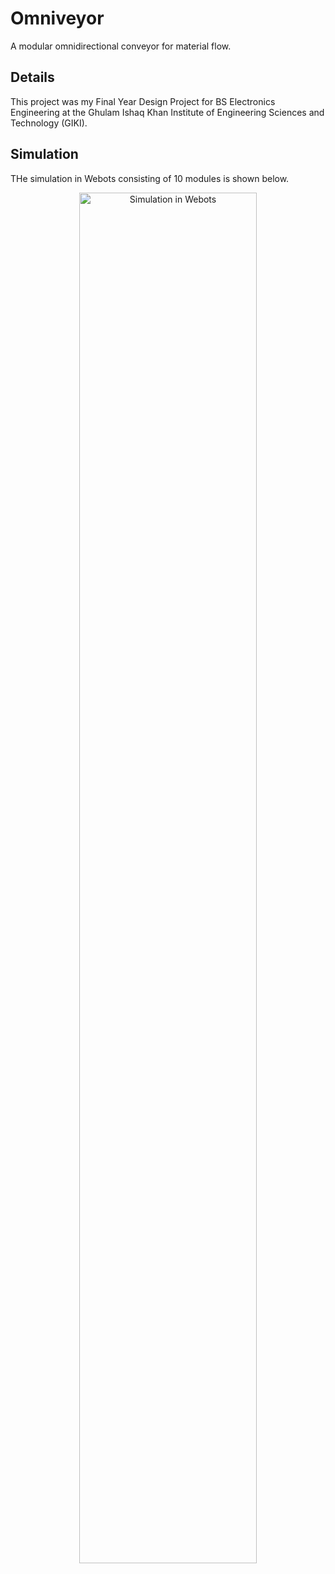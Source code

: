 # Omniveyor
A modular omnidirectional conveyor for material flow.

## Details
This project was my Final Year Design Project for BS Electronics Engineering at the Ghulam Ishaq Khan Institute of Engineering Sciences and Technology (GIKI).

## Simulation
THe simulation in Webots consisting of 10 modules is shown below.

<p align="center">
  <img width="75%" src="https://github.com/Attaulhaleem/fyp/blob/main/docs/Simulation.gif" alt="Simulation in Webots">
</p>

